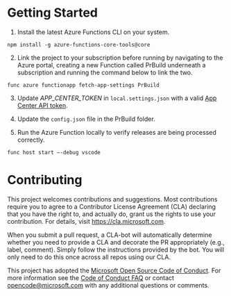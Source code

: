# Getting Started
1. Install the latest Azure Functions CLI on your system. 
 
```npm install -g azure-functions-core-tools@core ```
 
2. Link the project to your subscription before running by navigating to the Azure portal, creating a new Function called PrBuild underneath a subscription and running the command below to link the two.

```func azure functionapp fetch-app-settings PrBuild ```

3. Update _APP_CENTER_TOKEN_ in `local.settings.json` with a valid [App Center API token](https://appcenter.ms/settings/apitokens).

4. Update the `config.json` file in the PrBuild folder.

5. Run the Azure Function locally to verify releases are being processed correctly.

```func host start –-debug vscode```

# Contributing

This project welcomes contributions and suggestions.  Most contributions require you to agree to a
Contributor License Agreement (CLA) declaring that you have the right to, and actually do, grant us
the rights to use your contribution. For details, visit https://cla.microsoft.com.

When you submit a pull request, a CLA-bot will automatically determine whether you need to provide
a CLA and decorate the PR appropriately (e.g., label, comment). Simply follow the instructions
provided by the bot. You will only need to do this once across all repos using our CLA.

This project has adopted the [Microsoft Open Source Code of Conduct](https://opensource.microsoft.com/codeofconduct/).
For more information see the [Code of Conduct FAQ](https://opensource.microsoft.com/codeofconduct/faq/) or
contact [opencode@microsoft.com](mailto:opencode@microsoft.com) with any additional questions or comments.
